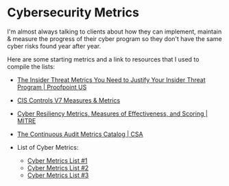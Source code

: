 # Cybersecurity Metrics

I'm almost always talking to clients about how they can implement, maintain & measure the progress of their cyber program so they don't have the same cyber risks found year after year. 

Here are some starting metrics and a link to resources that I used to compile the lists:

* [The Insider Threat Metrics You Need to Justify Your Insider Threat Program | Proofpoint US](https://www.proofpoint.com/us/blog/insider-threat-management/insider-threat-metrics-you-need-justify-your-insider-threat-program)
* [CIS Controls V7 Measures & Metrics](https://www.cisecurity.org/insights/white-papers/cis-controls-v7-measures-metrics)
* [Cyber Resiliency Metrics, Measures of Effectiveness, and Scoring | MITRE](https://www.mitre.org/news-insights/publication/cyber-resiliency-metrics-measures-effectiveness-and-scoring)
* [The Continuous Audit Metrics Catalog | CSA](https://cloudsecurityalliance.org/artifacts/the-continuous-audit-metrics-catalog)

* List of Cyber Metrics:

	* [Cyber Metrics List #1](https://github.com/larryboettger/Cybersecurity_Resources/blob/main/Metrics-1.png)
	* [Cyber Metrics List #2](https://github.com/larryboettger/Cybersecurity_Resources/blob/main/Metrics-2.png)
	* [Cyber Metrics List #3](https://github.com/larryboettger/Cybersecurity_Resources/blob/main/Metrics-3.png)
